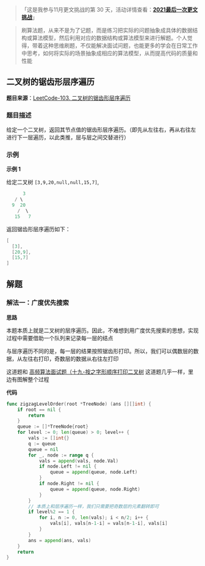 > 「这是我参与11月更文挑战的第 30 天，活动详情查看：**[2021最后一次更文挑战](https://juejin.cn/post/7023643374569816095/)**」
> 

> 刷算法题，从来不是为了记题，而是练习把实际的问题抽象成具体的数据结构或算法模型，然后利用对应的数据结构或算法模型来进行解题。个人觉得，带着这种思维刷题，不仅能解决面试问题，也能更多的学会在日常工作中思考，如何将实际的场景抽象成相应的算法模型，从而提高代码的质量和性能
> 

## 二叉树的锯齿形层序遍历

**题目来源**：[LeetCode-103. 二叉树的锯齿形层序遍历](https://leetcode-cn.com/problems/binary-tree-zigzag-level-order-traversal/)

### 题目描述

给定一个二叉树，返回其节点值的锯齿形层序遍历。（即先从左往右，再从右往左进行下一层遍历，以此类推，层与层之间交替进行）

### 示例

**示例 1**

给定二叉树 `[3,9,20,null,null,15,7]`,

```go
	  3
   / \
  9  20
    /  \
   15   7
```

返回锯齿形层序遍历如下：

```go
[
  [3],
  [20,9],
  [15,7]
]
```

## 解题

### 解法一：广度优先搜索

**思路**

本题本质上就是二叉树的层序遍历。因此，不难想到用广度优先搜索的思想，实现过程中需要借助一个队列来记录每一层的结点

与层序遍历不同的是，每一层的结果按照锯齿形打印。所以，我们可以偶数层的数据，从左往右打印，奇数层的数据从右往左打印

这道题和 [高频算法面试题（十九-按之字形顺序打印二叉树](https://juejin.cn/post/7028796116682407967) 这道题几乎一样，里边有图解整个过程

**代码**

```go
func zigzagLevelOrder(root *TreeNode) (ans [][]int) {
    if root == nil {
        return
    }
    queue := []*TreeNode{root}
    for level := 0; len(queue) > 0; level++ {
        vals := []int{}
        q := queue
        queue = nil
        for _, node := range q {
            vals = append(vals, node.Val)
            if node.Left != nil {
                queue = append(queue, node.Left)
            }
            if node.Right != nil {
                queue = append(queue, node.Right)
            }
        }
        // 本质上和层序遍历一样，我们只需要把奇数层的元素翻转即可
        if level%2 == 1 {
            for i, n := 0, len(vals); i < n/2; i++ {
                vals[i], vals[n-1-i] = vals[n-1-i], vals[i]
            }
        }
        ans = append(ans, vals)
    }
    return
}
```